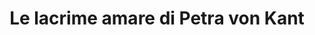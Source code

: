---
layout: post
title: Le lacrime amare di Petra von Kant
director: Reimer Werner Fassbinder
year: 1972
cover: https://images.mubicdn.net/images/film/1409/cache-50195-1546239612/image-w1280.jpg
---